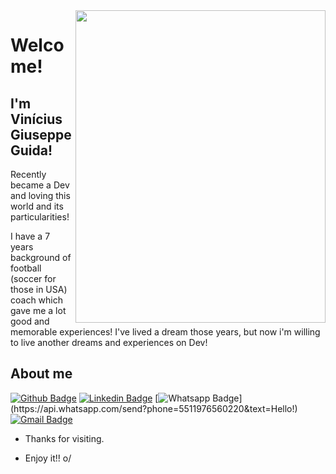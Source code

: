 <img align="right" width="400" height="500" src="https://i.ibb.co/p231LpL/foto-Perfil.png">
 
# Welcome!
 
## I'm Vinícius Giuseppe Guida!
 
Recently became a Dev and loving this world and its particularities!

I have a 7 years background of football (soccer for those in USA) coach which gave me a lot good and memorable experiences! I've lived a dream those years, but now i'm willing to live another dreams and experiences on Dev!
 
 
## About me 
[![Github Badge](https://img.shields.io/badge/-Github-000?style=flat-square&logo=Github&logoColor=white&link=link_do_seu_perfil_no_github)](https://github.com/vinigiu)
[![Linkedin Badge](https://img.shields.io/badge/-LinkedIn-blue?style=flat-square&logo=Linkedin&logoColor=white&link=https://www.linkedin.com/in/vin%C3%ADcius-giuseppe-guida-71027239/)](https://www.linkedin.com/in/vin%C3%ADcius-giuseppe-guida-71027239/)
[![Whatsapp Badge](https://img.shields.io/badge/-Whatsapp-4CA143?style=flat-square&labelColor=4CA143&logo=whatsapp&logoColor=white&link=https://api.whatsapp.com/send?phone=5511976560220e&text=Hello!)](https://api.whatsapp.com/send?phone=5511976560220&text=Hello!)
[![Gmail Badge](https://img.shields.io/badge/-Gmail-c14438?style=flat-square&logo=Gmail&logoColor=white&link=mailto:viniciusgiuseppe1992@gmail.com)](mailto:viniciusgiuseppe1992@gmail.com)
 
- Thanks for visiting. 
 
- Enjoy it!! o/

<!--
**vinigiu/vinigiu** is a ✨ _special_ ✨ repository because its `README.md` (this file) appears on your GitHub profile.

Here are some ideas to get you started:

- 🔭 I’m currently working on ...
- 🌱 I’m currently learning ...
- 👯 I’m looking to collaborate on ...
- 🤔 I’m looking for help with ...
- 💬 Ask me about ...
- 📫 How to reach me: ...
- 😄 Pronouns: ...
- ⚡ Fun fact: ...
-->
